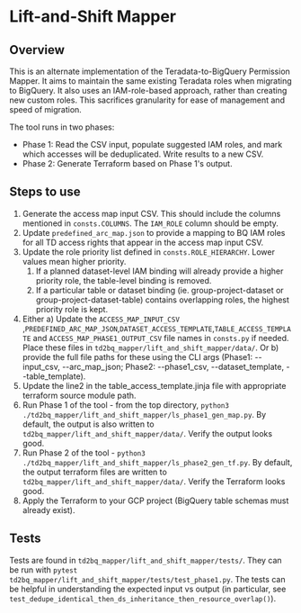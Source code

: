 # Lift-and-Shift Mapper
## Overview
This is an alternate implementation of the Teradata-to-BigQuery Permission Mapper. It aims to maintain the same existing Teradata roles when migrating to BigQuery. It also uses an IAM-role-based approach, rather than creating new custom roles. This sacrifices granularity for ease of management and speed of migration.

The tool runs in two phases:
- Phase 1: Read the CSV input, populate suggested IAM roles, and mark which accesses will be deduplicated. Write results to a new CSV.
- Phase 2: Generate Terraform based on Phase 1's output.

## Steps to use
1. Generate the access map input CSV. This should include the columns mentioned in `consts.COLUMNS`. The `IAM_ROLE` column should be empty.
2. Update `predefined_arc_map.json` to provide a mapping to BQ IAM roles for all TD access rights that appear in the access map input CSV.
3. Update the role priority list defined in `consts.ROLE_HIERARCHY`. Lower values mean higher priority.
   1. If a planned dataset-level IAM binding will already provide a higher priority role, the table-level binding is removed.
   2. If a particular table or dataset binding (ie. group-project-dataset or group-project-dataset-table) contains overlapping roles, the highest priority role is kept.
4. Either a) Update the `ACCESS_MAP_INPUT_CSV` ,`PREDEFINED_ARC_MAP_JSON`,`DATASET_ACCESS_TEMPLATE`,`TABLE_ACCESS_TEMPLATE` and `ACCESS_MAP_PHASE1_OUTPUT_CSV`  file names in `consts.py` if needed. Place these files in `td2bq_mapper/lift_and_shift_mapper/data/`. Or b) provide the full file paths for these using the CLI args (Phase1: --input_csv, --arc_map_json; Phase2: --phase1_csv, --dataset_template, --table_template).
5. Update the line2 in the table_access_template.jinja file with appropriate terraform source module path.
6. Run Phase 1 of the tool - from the top directory, `python3 ./td2bq_mapper/lift_and_shift_mapper/ls_phase1_gen_map.py`. By default, the output is also written to `td2bq_mapper/lift_and_shift_mapper/data/`. Verify the output looks good.
7. Run Phase 2 of the tool - `python3 ./td2bq_mapper/lift_and_shift_mapper/ls_phase2_gen_tf.py`. By default, the output terraform files are written to `td2bq_mapper/lift_and_shift_mapper/data/`.  Verify the Terraform looks good.
8. Apply the Terraform to your GCP project (BigQuery table schemas must already exist).
## Tests
Tests are found in `td2bq_mapper/lift_and_shift_mapper/tests/`. They can be run with `pytest td2bq_mapper/lift_and_shift_mapper/tests/test_phase1.py`. The tests can be helpful in understanding the expected input vs output (in particular, see `test_dedupe_identical_then_ds_inheritance_then_resource_overlap()`).